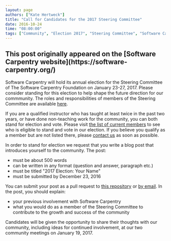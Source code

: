 ```yaml
---
layout: page
authors: ["Kate Hertweck"]
title: "Call for Candidates for the 2017 Steering Committee"
date: 2016-10-24
time: "08:00:00"
tags: ["Community", "Election 2017", "Steering Committee", "Software Carpentry"]
---
```


<h2>This post originally appeared on the [Software Carpentry website](https://software-carpentry.org/)</h2>

Software Carpentry will hold its annual election for the
Steering Committee of The Software Carpentry Foundation on January 23-27, 2017. 
Please consider standing for this election to help shape the future direction 
for our commmunity. The roles and responsibilities of members of the Steering Committee 
are available [here](https://github.com/swcarpentry/board/blob/master/committee-roles.md).

If you are a qualified instructor who has taught at least twice in the past
two years, or have done non-teaching work for the community, you can both stand
for election and vote. Please visit [the list of current
members](http://software-carpentry.org/scf/members.html) 
to see who is eligible to stand and vote in our election. If you
believe you qualify as a member but are not listed there, please 
[contact us](mailto:admin@software-carpentry.org) as soon as
possible.

In order to stand for election we request that
you write a blog post that introduces yourself to the community. The post:

* must be about 500 words
* can be written in any format (question and answer, paragraph etc.)
* must be titled "2017 Election: Your Name"
* must be submitted by December 23, 2016

You can submit your post as a pull request to 
[this repository](https://github.com/swcarpentry/website) or 
[by email](mailto:admin@software-carpentry.org). In
the post, you should explain:

* your previous involvement with Software Carpentry
* what you would do as a member of the Steering Committee to contribute to
     the growth and success of the community

Candidates will be given the opportunity to share their thoughts with our community, 
including ideas for continued involvement, at our two community meetings on January 19, 2017.
